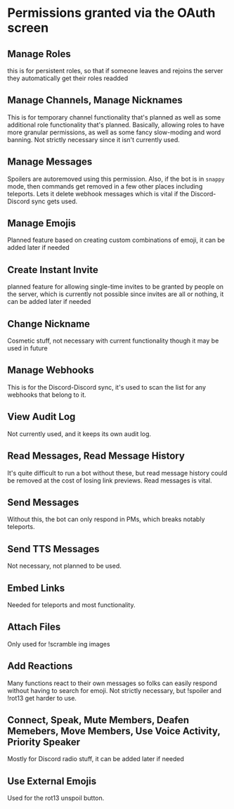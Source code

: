 # Permissions granted via the OAuth screen

## Manage Roles

this is for persistent roles, so that if someone leaves and rejoins the server they automatically get their roles readded

## Manage Channels, Manage Nicknames

This is for temporary channel functionality that's planned as well as some additional role functionality that's planned. Basically, allowing roles to have more granular permissions, as well as some fancy slow-moding and word banning. Not strictly necessary since it isn't currently used.

## Manage Messages

Spoilers are autoremoved using this permission. Also, if the bot is in `snappy` mode, then commands get removed in a few other places including teleports.
Lets it delete webhook messages which is vital if the Discord-Discord sync gets used.

## Manage Emojis

Planned feature based on creating custom combinations of emoji, it can be added later if needed

## Create Instant Invite

planned feature for allowing single-time invites to be granted by people on the server, which is currently not possible since invites are all or nothing, it can be added later if needed

## Change Nickname

Cosmetic stuff, not necessary with current functionality though it may be used in future

## Manage Webhooks

This is for the Discord-Discord sync, it's used to scan the list for any webhooks that belong to it.

## View Audit Log

Not currently used, and it keeps its own audit log.

## Read Messages, Read Message History

 It's quite difficult to run a bot without these, but read message history could be removed at the cost of losing link previews. Read messages is vital.

## Send Messages

Without this, the bot can only respond in PMs, which breaks notably teleports.

## Send TTS Messages

Not necessary, not planned to be used.

## Embed Links

Needed for teleports and most functionality.

## Attach Files

Only used for !scramble ing images

## Add Reactions

Many functions react to their own messages so folks can easily respond without having to search for emoji. Not strictly necessary, but !spoiler and !rot13 get harder to use.

## Connect, Speak, Mute Members, Deafen Memebers, Move Members, Use Voice Activity, Priority Speaker

Mostly for Discord radio stuff, it can be added later if needed

## Use External Emojis

Used for the rot13 unspoil button.
